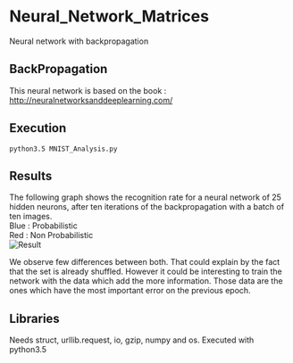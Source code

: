 # Neural_Network_Matrices
Neural network with backpropagation

## BackPropagation
This neural network is based on the book : http://neuralnetworksanddeeplearning.com/

## Execution
```
python3.5 MNIST_Analysis.py
```

## Results
The following graph shows the recognition rate for a neural network of 25 hidden neurons, after ten iterations of the backpropagation with a batch of ten images.  
Blue : Probabilistic  
Red : Non Probabilistic  
![Result](https://raw.githubusercontent.com/Jeanselme/Neural_Network_Object/master/images/Recognition-LearningRate.png)

We observe few differences between both. That could explain by the fact that the set is already shuffled. However it could be interesting to train the network with the data which add the more information. Those data are the ones which have the most important error on the previous epoch.

## Libraries
Needs struct, urllib.request, io, gzip, numpy and os. Executed with python3.5
